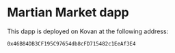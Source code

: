 # Martian Market dapp

This dapp is deployed on Kovan at the following address:

`0x46B84DB3CF195C97654db8cFD715482c1EeAf3E4`

